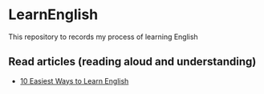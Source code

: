# LearnEnglish
This repository to records my process of learning English

## Read articles (reading aloud and understanding)
* [10 Easiest Ways to Learn English](https://medium.com/@24x7hwh/10-easiest-ways-to-learn-english-26c85b963461)
